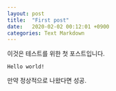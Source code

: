 ```yaml
---
layout: post
title:  "First post"
date:   2020-02-02 00:12:01 +0900
categories: Text Markdown
---
```


이것은 테스트를 위한 첫 포스트입니다.

```
Hello world!
```

만약 정상적으로 나왔다면 성공.